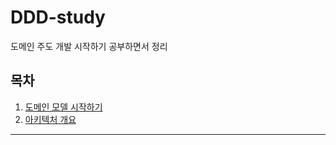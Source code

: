 # DDD-study

도메인 주도 개발 시작하기 공부하면서 정리

## 목차

1. [도메인 모델 시작하기](%EB%8F%84%EB%A9%94%EC%9D%B8%20%EB%AA%A8%EB%8D%B8%20%EC%8B%9C%EC%9E%91%ED%95%98%EA%B8%B0.md)
2. [아키텍처 개요](%EC%95%84%ED%82%A4%ED%85%8D%EC%B2%98%20%EA%B0%9C%EC%9A%94.md)

---
